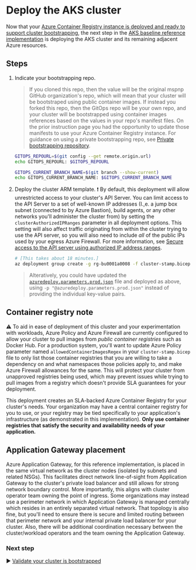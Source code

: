 # Deploy the AKS cluster

Now that your [Azure Container Registry instance is deployed and ready to support cluster bootstrapping](./05-bootstrap-prep.md), the next step in the [AKS baseline reference implementation](./) is deploying the AKS cluster and its remaining adjacent Azure resources.

## Steps

1. Indicate your bootstrapping repo.

   > If you cloned this repo, then the value will be the original mspnp GitHub organization's repo, which will mean that your cluster will be bootstraped using public container images. If instead you forked this repo, then the GitOps repo will be your own repo, and your cluster will be bootstrapped using container images references based on the values in your repo's manifest files. On the prior instruction page you had the opportunity to update those manifests to use your Azure Container Registry instance. For guidance on using a private bootstrapping repo, see [Private bootstrapping repository](./cluster-manifests/README.md#private-bootstrapping-repository).

   ```bash
   GITOPS_REPOURL=$(git config --get remote.origin.url)
   echo GITOPS_REPOURL: $GITOPS_REPOURL

   GITOPS_CURRENT_BRANCH_NAME=$(git branch --show-current)
   echo GITOPS_CURRENT_BRANCH_NAME: $GITOPS_CURRENT_BRANCH_NAME
   ```

1. Deploy the cluster ARM template.
  :exclamation: By default, this deployment will allow unrestricted access to your cluster's API Server. You can limit access to the API Server to a set of well-known IP addresses (I.,e. a jump box subnet (connected to by Azure Bastion), build agents, or any other networks you'll administer the cluster from) by setting the `clusterAuthorizedIPRanges` parameter in all deployment options. This setting will also affect traffic originating from within the cluster trying to use the API server, so you will also need to include *all* of the public IPs used by your egress Azure Firewall. For more information, see [Secure access to the API server using authorized IP address ranges](https://learn.microsoft.com/azure/aks/api-server-authorized-ip-ranges#create-an-aks-cluster-with-api-server-authorized-ip-ranges-enabled).

   ```bash
   # [This takes about 18 minutes.]
   az deployment group create -g rg-bu0001a0008 -f cluster-stamp.bicep -p targetVnetResourceId=${RESOURCEID_VNET_CLUSTERSPOKE_AKS_BASELINE} clusterAdminMicrosoftEntraGroupObjectId=${MEIDOBJECTID_GROUP_CLUSTERADMIN_AKS_BASELINE} a0008NamespaceReaderMicrosoftEntraGroupObjectId=${MEIDOBJECTID_GROUP_A0008_READER_AKS_BASELINE} k8sControlPlaneAuthorizationTenantId=${TENANTID_K8SRBAC_AKS_BASELINE} appGatewayListenerCertificate=${APP_GATEWAY_LISTENER_CERTIFICATE_AKS_BASELINE} aksIngressControllerCertificate=${AKS_INGRESS_CONTROLLER_CERTIFICATE_BASE64_AKS_BASELINE} domainName=${DOMAIN_NAME_AKS_BASELINE} gitOpsBootstrappingRepoHttpsUrl=${GITOPS_REPOURL} gitOpsBootstrappingRepoBranch=${GITOPS_CURRENT_BRANCH_NAME} location=eastus2
   ```

   > Alteratively, you could have updated the [`azuredeploy.parameters.prod.json`](./azuredeploy.parameters.prod.json) file and deployed as above, using `-p "@azuredeploy.parameters.prod.json"` instead of providing the individual key-value pairs.

## Container registry note

:warning: To aid in ease of deployment of this cluster and your experimentation with workloads, Azure Policy and Azure Firewall are currently configured to allow your cluster to pull images from *public container registries* such as Docker Hub. For a production system, you'll want to update Azure Policy parameter named `allowedContainerImagesRegex` in your `cluster-stamp.bicep` file to only list those container registries that you are willing to take a dependency on and what namespaces those policies apply to, and make Azure Firewall allowances for the same. This will protect your cluster from unapproved registries being used, which may prevent issues while trying to pull images from a registry which doesn't provide SLA guarantees for your deployment.

This deployment creates an SLA-backed Azure Container Registry for your cluster's needs. Your organization may have a central container registry for you to use, or your registry may be tied specifically to your application's infrastructure (as demonstrated in this implementation). **Only use container registries that satisfy the security and availability needs of your application.**

## Application Gateway placement

Azure Application Gateway, for this reference implementation, is placed in the same virtual network as the cluster nodes (isolated by subnets and related NSGs). This facilitates direct network line-of-sight from Application Gateway to the cluster's private load balancer and still allows for strong network boundary control. More importantly, this aligns with cluster operator team owning the point of ingress. Some organizations may instead use a perimeter network in which Application Gateway is managed centrally which resides in an entirely separated virtual network. That topology is also fine, but you'll need to ensure there is secure and limited routing between that perimeter network and your internal private load balancer for your cluster. Also, there will be additional coordination necessary between the cluster/workload operators and the team owning the Application Gateway.

### Next step

:arrow_forward: [Validate your cluster is bootstrapped](./07-bootstrap-validation.md)
